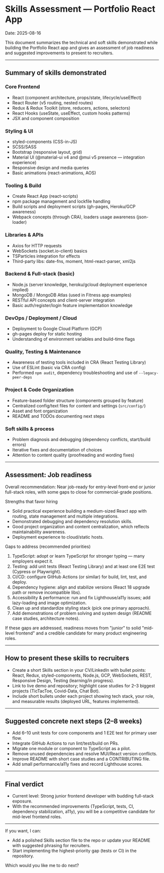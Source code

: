 # Skills Assessment — Portfolio React App

Date: 2025-08-16

This document summarizes the technical and soft skills demonstrated while building the Portfolio React app and gives an assessment of job readiness and suggested improvements to present to recruiters.

---

## Summary of skills demonstrated

### Core Frontend
- React (component architecture, props/state, lifecycle/useEffect)
- React Router (v5 routing, nested routes) 
- Redux & Redux Toolkit (store, reducers, actions, selectors)
- React Hooks (useState, useEffect, custom hooks patterns)
- JSX and component composition

### Styling & UI
- styled-components (CSS-in-JS)
- SCSS/SASS
- Bootstrap (responsive layout, grid)
- Material UI (@material-ui v4 and @mui v5 presence — integration experience)
- Responsive design and media queries
- Basic animations (react-animations, AOS)

### Tooling & Build
- Create React App (react-scripts)
- npm package management and lockfile handling
- Build scripts and deployment scripts (gh-pages, Heroku/GCP awareness)
- Webpack concepts (through CRA), loaders usage awareness (json-loader)

### Libraries & APIs
- Axios for HTTP requests
- WebSockets (socket.io-client) basics
- TSParticles integration for effects
- Third-party libs: date-fns, moment, html-react-parser, xml2js

### Backend & Full-stack (basic)
- Node.js (server knowledge, heroku/gcloud deployment experience implied)
- MongoDB / MongoDB Atlas (used in Fitness app examples)
- RESTful API concepts and client-server integration
- Basic auth/register/login feature implementation knowledge

### DevOps / Deployment / Cloud
- Deployment to Google Cloud Platform (GCP)
- gh-pages deploy for static hosting
- Understanding of environment variables and build-time flags

### Quality, Testing & Maintenance
- Awareness of testing tools included in CRA (React Testing Library)
- Use of ESLint (basic via CRA config)
- Performed `npm audit`, dependency troubleshooting and use of `--legacy-peer-deps`

### Project & Code Organization
- Feature-based folder structure (components grouped by feature)
- Centralized config/text files for content and settings (`src/config/`)
- Asset and font organization
- README and TODOs documenting next steps

### Soft skills & process
- Problem diagnosis and debugging (dependency conflicts, start/build errors)
- Iterative fixes and documentation of choices
- Attention to content quality (proofreading and wording fixes)

---

## Assessment: Job readiness

Overall recommendation: Near job-ready for entry-level front-end or junior full-stack roles, with some gaps to close for commercial-grade positions.

Strengths that favor hiring
- Solid practical experience building a medium-sized React app with routing, state management and multiple integrations.
- Demonstrated debugging and dependency resolution skills.
- Good project organization and content centralization, which reflects maintainability awareness.
- Deployment experience to cloud/static hosts.

Gaps to address (recommended priorities)
1. TypeScript: adopt or learn TypeScript for stronger typing — many employers expect it.
2. Testing: add unit tests (React Testing Library) and at least one E2E test (Cypress or Playwright).
3. CI/CD: configure GitHub Actions (or similar) for build, lint, test, and deploy.
4. Dependency hygiene: align and stabilize versions (React 18 upgrade path or remove incompatible libs).
5. Accessibility & performance: run and fix Lighthouse/a11y issues; add lazy-loading and image optimization.
6. Clean up and standardize styling stack (pick one primary approach).
7. Add demonstrations of problem solving and system design (README case studies, architecture notes).

If these gaps are addressed, readiness moves from "junior" to solid "mid-level frontend" and a credible candidate for many product engineering roles.

---

## How to present these skills to recruiters
- Create a short Skills section in your CV/LinkedIn with bullet points: React, Redux, styled-components, Node.js, GCP, WebSockets, REST, Responsive Design, Testing (learning/in progress).
- Link to live demo and repository; highlight case studies for 2–3 biggest projects (TicTacToe, Covid-Data, Chat Bot).
- Include short bullets under each project showing tech stack, your role, and measurable results (deployed URL, features implemented).

---

## Suggested concrete next steps (2–8 weeks)
- Add 6–10 unit tests for core components and 1 E2E test for primary user flow.
- Integrate GitHub Actions to run lint/test/build on PRs.
- Migrate one module or component to TypeScript as a pilot.
- Remove unused dependencies and resolve MUI/React version conflicts.
- Improve README with short case studies and a CONTRIBUTING file.
- Add small performance/a11y fixes and record Lighthouse scores.

---

## Final verdict
- Current level: Strong junior frontend developer with budding full-stack exposure.
- With the recommended improvements (TypeScript, tests, CI, dependency stabilization, a11y), you will be a competitive candidate for mid-level frontend roles.

---

If you want, I can:
- Add a polished Skills section file to the repo or update your README with suggested phrasing for recruiters.
- Start implementing the highest-priority gap (tests or CI) in the repository.

Which would you like me to do next?
